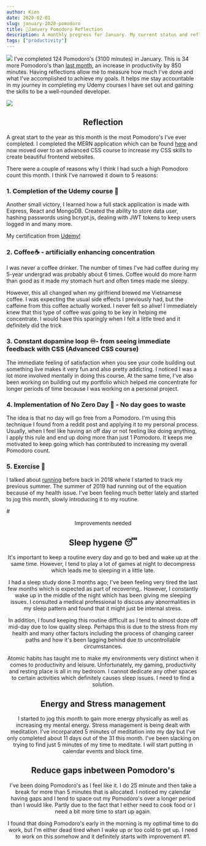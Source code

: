 ```yaml
---
author: Kien
date: 2020-02-01
slug: january-2020-pomodoro
title: 🍅January Pomodoro Reflection
description: A monthly progress for January. My current status and reflection on my productivity, goals and achievements.
tags: ["productivity"]
---
```


![](https://images.unsplash.com/photo-1507732052797-d22258ac2f96?ixlib=rb-1.2.1&ixid=eyJhcHBfaWQiOjEyMDd9&auto=format&fit=crop&w=1350&q=80)
I've completed 124 Pomodoro's (3100 minutes) in January. This is 34 more Pomodoro's than [last month](/066-december-2019-yearend-pomodoro/), an increase in productivity by 850 minutes. Having reflections allow me to measure how much I've done and what I've accomplished to achieve my goals. It helps me stay accountable in my journey in completing my Udemy courses I have set out and gaining the skills to be a well-rounded developer.

![](/pomotodojan2020.png)

## <center>Reflection

A great start to the year as this month is the most Pomodoro's I've ever completed. I completed the MERN application which can be found [here](https://mern-places-udemy.firebaseapp.com/) and now moved over to an advanced CSS course to increase my CSS skills to create beautiful frontend websites.

There were a couple of reasons why I think I had such a high Pomodoro count this month. I think I've narrowed it down to 5 reasons:

### 1. Completion of the Udemy course 💪

Another small victory, I learned how a full stack application is made with Express, React and MongoDB. Created the ability to store data user, hashing passwords using bcrypt.js, dealing with JWT tokens to keep users logged in and many more.

My certification from <a href="https://www.udemy.com/certificate/UC-JWMOPYQP/" target="_blank">Udemy!</a>

### 2. Coffee☕ - artificially enhancing concentration

I was never a coffee drinker. The number of times I've had coffee during my 5-year undergrad was probably about 6 times. Coffee would do more harm than good as it made my stomach hurt and often times made me sleepy.

However, this all changed when my girlfriend brewed me Vietnamese coffee. I was expecting the usual side effects I previously had, but the caffeine from this coffee actually worked. I never felt so alive! I immediately knew that this type of coffee was going to be key in helping me concentrate. I would have this sparingly when I felt a little tired and it definitely did the trick

### 3. Constant dopamine loop ♾- from seeing immediate feedback with CSS (Advanced CSS course)

The immediate feeling of satisfaction when you see your code building out something live makes it very fun and also pretty addicting. I noticed I was a lot more involved mentally in doing this course. At the same time, I've also been working on building out my portfolio which helped me concentrate for longer periods of time because I was working on a personal project.

### 4. Implementation of No Zero Day 🚫 - No day goes to waste

The idea is that no day will go free from a Pomodoro. I'm using this technique I found from a reddit post and applying it to my personal process. Usually, when I feel like having an off day or not feeling like doing anything, I apply this rule and end up doing more than just 1 Pomodoro. It keeps me motivated to keep going which has contributed to increasing my overall Pomodoro count.

### 5. Exercise 👟

I talked about [running](/008-managing-energy/) before back in 2018 where I started to track my previous summer. The summer of 2019 had running out of the equation because of my health issue. I've been feeling much better lately and started to jog this month, slowly introducing it to my routine.

#<center>Improvements needed

## <center>Sleep hygene 😴

It's important to keep a routine every day and go to bed and wake up at the same time. However, I tend to play a lot of games at night to decompress which leads me to sleeping in a little late.

I had a sleep study done 3 months ago; I've been feeling very tired the last few months which is expected as part of recovering,. However, I constantly wake up in the middle of the night which has been giving me sleeping issues. I consulted a medical professional to discuss any abnormalities in my sleep pattern and found that it might just be internal stress.

In addition, I found keeping this routine difficult as I tend to almost doze off mid-day due to low quality sleep. Perhaps this is due to the stress from my health and many other factors including the process of changing career paths and how it's been lagging behind due to uncontrollable circumstances.

Atomic habits has taught me to make my environments very distinct when it comes to productivity and leisure. Unfortunately, my gaming, productivity and resting place is all in my bedroom. I cannot dedicate any other spaces to certain activities which definitely causes sleep issues. I need to find a solution.

## <center>Energy and Stress management

I started to jog this month to gain more energy physically as well as increasing my mental energy. Stress management is being dealt with meditation. I've incorparated 5 minutes of meditation into my day but I've only completed about 11 days out of the 31 this month. I've been slacking on trying to find just 5 minutes of my time to meditate. I will start putting in calendar events and block time.

## <center>Reduce gaps inbetween Pomodoro's

I've been doing Pomodoro's as I feel like it. I do 25 minute and then take a break for more than 5 minutes that is allocated. I noticed my calendar having gaps and I tend to space out my Pomodoro's over a longer period than I would like. Partly due to the fact that I either need to cook food or I need a bit more time to start up again.

I found that doing Pomodoro's early in the morning is my optimal time to do work, but I'm either dead tired when I wake up or too cold to get up. I need to work on this somehow and it definitely starts with improvement #1.
